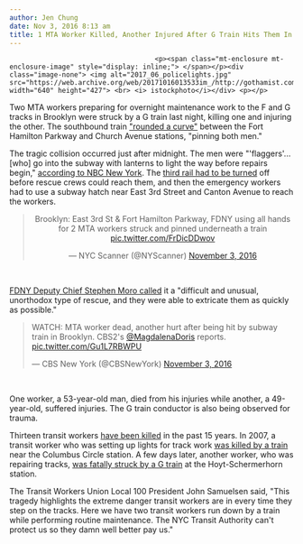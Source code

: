 ```yaml
---
author: Jen Chung
date: Nov 3, 2016 8:13 am
title: 1 MTA Worker Killed, Another Injured After G Train Hits Them In Brooklyn
---
```


	
										<p><span class="mt-enclosure mt-enclosure-image" style="display: inline;"> </span></p><div class="image-none"> <img alt="2017_06_policelights.jpg" src="https://web.archive.org/web/20171016013533im_/http://gothamist.com/attachments/nyc_davidcolon/2017_06_policelights.jpg" width="640" height="427"> <br> <i> istockphoto</i></div> <p></p>

<p>Two MTA workers preparing for overnight maintenance work to the F and G tracks in Brooklyn were struck by a G train last night, killing one and injuring the other. The southbound train <a href="https://web.archive.org/web/20171016013533/http://newyork.cbslocal.com/2016/11/03/brooklyn-mta-workers-hit-by-train/">&quot;rounded a curve&quot;</a> between the Fort Hamilton Parkway and Church Avenue stations, &quot;pinning both men.&quot;</p>

<p>The tragic collision occurred just after midnight. The men were &quot;&apos;flaggers&apos;... [who] go into the subway with lanterns to light the way before repairs begin,&quot; <a href="https://web.archive.org/web/20171016013533/http://www.nbcnewyork.com/news/local/NYC-G-Train-Hits-Kills-MTA-Worker-Church-Avenue-Overnight-Repairs-399781951.html">according to NBC New York</a>.  The <a href="https://web.archive.org/web/20171016013533/http://pix11.com/2016/11/03/1-mta-worker-dead-another-hurt-after-being-struck-by-subway-train-inside-brooklyn-tunnel-nypd/">third rail had to be turned</a> off before rescue crews could reach them, and then the emergency workers had to use a subway hatch near East 3rd Street and Canton Avenue to reach the workers. </p>

<div><center><blockquote class="twitter-tweet" data-lang="en"><p lang="en" dir="ltr">Brooklyn: East 3rd St &amp; Fort Hamilton Parkway, FDNY using all hands for 2 MTA workers struck and pinned underneath a train <a href="https://web.archive.org/web/20171016013533/https://t.co/FrDicDDwov">pic.twitter.com/FrDicDDwov</a></p>&#x2014; NYC Scanner (@NYScanner) <a href="https://web.archive.org/web/20171016013533/https://twitter.com/NYScanner/status/794037529607544832">November 3, 2016</a></blockquote> <script async src="//web.archive.org/web/20171016013533js_/http://platform.twitter.com/widgets.js" charset="utf-8"></script></center></div><br>

<p><a href="https://web.archive.org/web/20171016013533/http://www.nbcnewyork.com/news/local/NYC-G-Train-Hits-Kills-MTA-Worker-Church-Avenue-Overnight-Repairs-399781951.html">FDNY Deputy Chief Stephen Moro called</a> it a &quot;difficult and unusual, unorthodox type of rescue, and they were able to extricate them as quickly as possible.&quot;</p>

<div><blockquote class="twitter-video" data-lang="en"><p lang="en" dir="ltr">WATCH: MTA worker dead, another hurt after being hit by subway train in Brooklyn. CBS2&apos;s <a href="https://web.archive.org/web/20171016013533/https://twitter.com/MagdalenaDoris">@MagdalenaDoris</a> reports. <a href="https://web.archive.org/web/20171016013533/https://t.co/Gu1L7RBWPU">pic.twitter.com/Gu1L7RBWPU</a></p>&#x2014; CBS New York (@CBSNewYork) <a href="https://web.archive.org/web/20171016013533/https://twitter.com/CBSNewYork/status/794111531386540032">November 3, 2016</a></blockquote>
<script async src="//web.archive.org/web/20171016013533js_/http://platform.twitter.com/widgets.js" charset="utf-8"></script></div><br>

<p>One worker, a 53-year-old man, died from his injuries while another, a 49-year-old, suffered injuries. The G train conductor is also being observed for trauma.</p>

<p>Thirteen transit workers <a href="https://web.archive.org/web/20171016013533/https://twitter.com/ADiLorenzoTV/status/794128320996773888">have been killed</a> in the past 15 years. In 2007, a transit worker who was setting up lights for track work <a href="https://web.archive.org/web/20171016013533/http://gothamist.com/2007/04/25/transit_worker.php">was killed by a train</a> near the Columbus Circle station. A few days later, another worker, who was repairing tracks, <a href="https://web.archive.org/web/20171016013533/http://gothamist.com/2007/04/30/subway_repair_w.php">was fatally struck by a G train</a> at the Hoyt-Schermerhorn station.</p>

<p>The Transit Workers Union Local 100 President John Samuelsen said, &quot;This tragedy highlights the extreme danger transit workers are in every time they step on the tracks. Here we have two transit workers run down by a train while performing routine maintenance. The NYC Transit Authority can&apos;t protect us so they damn well better pay us.&quot;</p>					
										
									
				